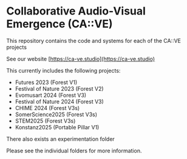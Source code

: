# Collaborative Audio-Visual Emergence (CA::VE)

This repository contains the code and systems for each of the CA::VE projects

See our website [https://ca-ve.studio](https://ca-ve.studio)

This currently includes the following projects:

- Futures 2023 (Forest V1)
- Festival of Nature 2023 (Forest V2)
- Evomusart 2024 (Forest V3)
- Festival of Nature 2024 (Forest V3)
- CHIME 2024 (Forest V3s)
- SomerScience2025 (Forest V3s)
- STEM2025 (Forest V3s)
- Konstanz2025 (Portable Pillar V1)

There also exists an experimentation folder

Please see the individual folders for more information.